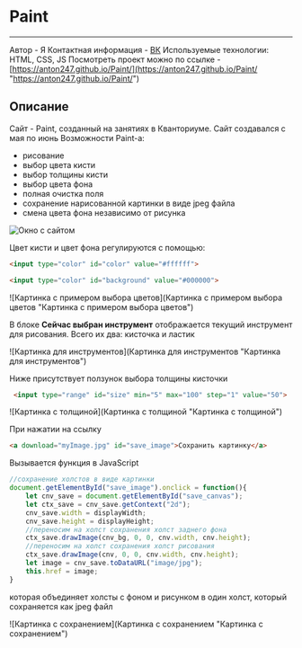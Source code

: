 # Paint

------------
Автор - Я
Контактная информация - [ВК](http://vk.com/kondratov_anton "ВК")
Используемые технологии: HTML, CSS, JS
Посмотреть проект можно по ссылке - [https://anton247.github.io/Paint/](https://anton247.github.io/Paint/ "https://anton247.github.io/Paint/")

Описание
------------
Сайт - Paint, созданный на занятиях в Кванториуме. Сайт создавался с мая по июнь
Возможности Paint-а:
- рисование
- выбор цвета кисти
- выбор толщины кисти
- выбор цвета фона
- полная очистка поля
- сохранение нарисованной картинки в виде jpeg файла
- смена цвета фона независимо от рисунка

![Окно с сайтом](адрес "Окно с сайтом")

Цвет кисти и цвет фона регулируются с помощью:
```html
<input type="color" id="color" value="#ffffff">
```
```html
<input type="color" id="background" value="#000000">
```

![Картинка с примером выбора цветов](Картинка с примером выбора цветов "Картинка с примером выбора цветов")

В блоке **Сейчас выбран инструмент** отображается текущий инструмент для рисования. Всего их два: кисточка и ластик

![Картинка для инструментов](Картинка для инструментов "Картинка для инструментов")

Ниже присутствует ползунок выбора толщины кисточки
```html
 <input type="range" id="size" min="5" max="100" step="1" value="50">
```
![Картинка с толщиной](Картинка с толщиной "Картинка с толщиной")

При нажатии на ссылку
```html
<a download="myImage.jpg" id="save_image">Сохранить картинку</a>
```

Вызывается функция в JavaScript
```javascript
//сохранение холстов в виде картинки
document.getElementById("save_image").onclick = function(){
    let cnv_save = document.getElementById("save_canvas");
    let ctx_save = cnv_save.getContext("2d");
    cnv_save.width = displayWidth;
    cnv_save.height = displayHeight;
    //переносим на холст сохранения холст заднего фона
    ctx_save.drawImage(cnv_bg, 0, 0, cnv.width, cnv.height);
    //переносим на холст сохранения холст рисования
    ctx_save.drawImage(cnv, 0, 0, cnv.width, cnv.height);
    let image = cnv_save.toDataURL("image/jpg");
    this.href = image;
}
```
которая объединяет холсты с фоном и рисунком в один холст, который сохраняется как jpeg файл

![Картинка с сохранением](Картинка с сохранением "Картинка с сохранением")
